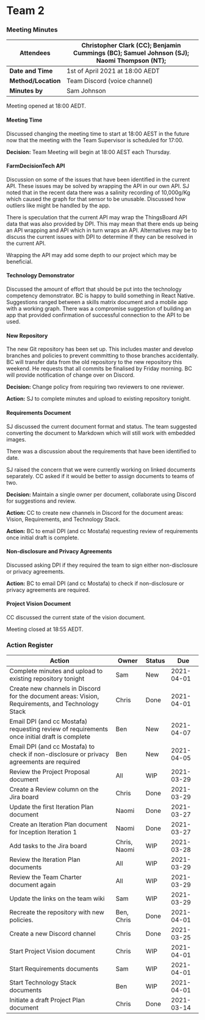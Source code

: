 # Team 2 

### Meeting Minutes

| **Attendees**       | Christopher Clark (CC); Benjamin Cummings (BC); Samuel Johnson (SJ); Naomi Thompson (NT); |
| ------------------- | ------------------------------------------------------------ |
| **Date and Time**   | 1st of April 2021 at 18:00 AEDT                              |
| **Method/Location** | Team Discord (voice channel)                                 |
| **Minutes by**      | Sam Johnson                                                  |

Meeting opened at 18:00 AEDT.

#### Meeting Time

Discussed changing the meeting time to start at 18:00 AEST in the future now that the meeting with the Team Supervisor is scheduled for 17:00. 

**Decision:** Team Meeting will begin at 18:00 AEST each Thursday.

#### FarmDecisionTech API

Discussion on some of the issues that have been identified in the current API. These issues may be solved by wrapping the API in our own API. SJ noted that in the recent data there was a salinity recording of 10,000g/Kg  which caused the graph for that sensor to be unusable. Discussed how outliers like might be handled by the app.

There is speculation that the current API may wrap the ThingsBoard API data that was also provided by DPI. This may mean that there ends up being an API wrapping and API which in turn wraps an API. Alternatives may be to discuss the current issues with DPI to determine if they can be resolved in the current API. 

Wrapping the API may add some depth to our project which may be beneficial.

#### Technology Demonstrator

Discussed the amount of effort that should be put into the technology competency demonstrator. BC is happy to build something in React Native. Suggestions ranged between a skills matrix document and a mobile app with a working graph. There was a compromise suggestion of building an app that provided confirmation of successful connection to the API to be used.

#### New Repository

The new Git repository has been set up. This includes master and develop branches and policies to prevent committing to those branches accidentally. BC will transfer data from the old repository to the new repository this weekend. He requests that all commits be finalised by Friday morning. BC will provide notification of change over on Discord.

**Decision:** Change policy from requiring two reviewers to one reviewer.

**Action:** SJ to complete minutes and upload to existing repository tonight.

#### Requirements Document

SJ discussed the current document format and status. The team suggested converting the document to Markdown which will still work with embedded images.

There was a discussion about the requirements that have been identified to date. 

SJ raised the concern that we were currently working on linked documents separately. CC asked if it would be better to assign documents to teams of two.

**Decision:** Maintain a single owner per document, collaborate using Discord for suggestions and review.

**Action:** CC to create new channels in Discord for the document areas: Vision, Requirements, and Technology Stack.

**Action:**  BC to email DPI (and cc Mostafa) requesting review of requirements once initial draft is complete.

#### Non-disclosure and Privacy Agreements

Discussed asking DPI if they required the team to sign either non-disclosure or privacy agreements.

**Action:**  BC to email DPI (and cc Mostafa) to check if non-disclosure or privacy agreements are required.

#### Project Vision Document

CC discussed the current state of the vision document.



Meeting closed at 18:55 AEDT.



### Action Register

| Action                                                       | Owner        | Status | Due        |
| ------------------------------------------------------------ | ------------ | ------ | ---------- |
| Complete minutes and upload to existing repository tonight   | Sam          | New    | 2021-04-01 |
| Create new channels in Discord for the document areas: Vision, Requirements, and Technology Stack | Chris        | Done   | 2021-04-01 |
| Email DPI (and cc Mostafa) requesting review of requirements once initial draft is complete | Ben          | New    | 2021-04-07 |
| Email DPI (and cc Mostafa) to check if non-disclosure or privacy agreements are required | Ben          | New    | 2021-04-05 |
| Review the Project Proposal document                         | All          | WIP    | 2021-03-29 |
| Create a Review column on the Jira board                     | Chris        | Done   | 2021-03-29 |
| Update the first Iteration Plan document                     | Naomi        | Done   | 2021-03-27 |
| Create an Iteration Plan document for Inception Iteration 1  | Naomi        | Done   | 2021-03-27 |
| Add tasks to the Jira board                                  | Chris, Naomi | WIP    | 2021-03-28 |
| Review the Iteration Plan documents                          | All          | WIP    | 2021-03-29 |
| Review the Team Charter document again                       | All          | WIP    | 2021-03-29 |
| Update the links on the team wiki                            | Sam          | WIP    | 2021-03-29 |
| Recreate the repository with new policies.                   | Ben, Chris   | Done   | 2021-04-01 |
| Create a new Discord channel                                 | Chris        | Done   | 2021-03-25 |
| Start Project Vision document                                | Chris        | WIP    | 2021-04-01 |
| Start Requirements documents                                 | Sam          | WIP    | 2021-04-01 |
| Start Technology Stack documents                             | Ben          | WIP    | 2021-04-01 |
| Initiate a draft Project Plan document                       | Chris        | Done   | 2021-03-14 |

